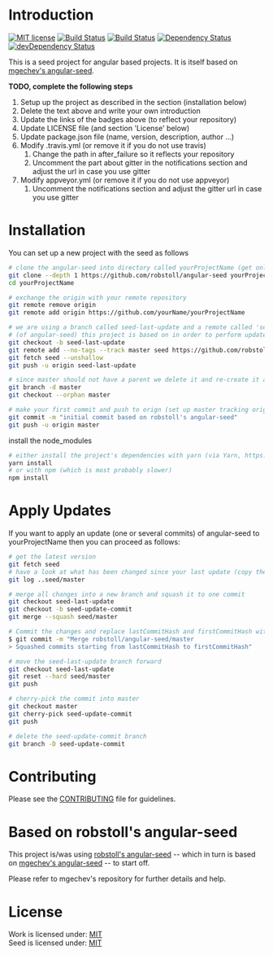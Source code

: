 # Introduction

[![MIT license](http://img.shields.io/badge/license-MIT-brightgreen.svg)](http://opensource.org/licenses/MIT)
[![Build Status](https://travis-ci.org/robstoll/angular-seed.svg?branch=master)](https://travis-ci.org/robstoll/angular-seed)
[![Build Status](https://ci.appveyor.com/api/projects/status/github/robstoll/angular-seed?svg=true)](https://ci.appveyor.com/project/robstoll/angular-seed)
[![Dependency Status](https://david-dm.org/robstoll/angular-seed.svg)](https://david-dm.org/robstoll/angular-seed)
[![devDependency Status](https://david-dm.org/robstoll/angular-seed/dev-status.svg)](https://david-dm.org/robstoll/angular-seed?type=dev)

This is a seed project for angular based projects. It is itself based on [mgechev's angular-seed](https://github.com/mgechev/angular-seed/).

**TODO, complete the following steps**

1. Setup up the project as described in the section (installation below)
1. Delete the text above and write your own introduction 
2. Update the links of the badges above (to reflect your repository)
3. Update LICENSE file (and section 'License' below)
4. Update package.json file (name, version, description, author ...)
5. Modify .travis.yml (or remove it if you do not use travis)
    1. Change the path in after_failure so it reflects your repository
    2. Uncomment the part about gitter in the notifications section and adjust the url in case you use gitter
6. Modify appveyor.yml (or remove it if you do not use appveyor)
    1. Uncomment the notifications section and adjust the gitter url in case you use gitter


# Installation

You can set up a new project with the seed as follows

```bash
# clone the angular-seed into directory called yourProjectName (get only last commit, not the whole history)
git clone --depth 1 https://github.com/robstoll/angular-seed yourProjectName
cd yourProjectName

# exchange the origin with your remote repository
git remote remove origin
git remote add origin https://github.com/yourName/yourProjectName

# we are using a branch called seed-last-update and a remote called 'seed' to keep track on which commit 
# (of angular-seed) this project is based on in order to perform updates of angular-seed later on
git checkout -b seed-last-update
git remote add --no-tags --track master seed https://github.com/robstoll/angular-seed
git fetch seed --unshallow
git push -u origin seed-last-update

# since master should not have a parent we delete it and re-create it as orphan branch
git branch -d master
git checkout --orphan master

# make your first commit and push to orign (set up master tracking origin/master)
git commit -m "initial commit based on robstoll's angular-seed"
git push -u origin master
```

install the node_modules

```bash
# either install the project's dependencies with yarn (via Yarn, https://yarnpkg.com)
yarn install  
# or with npm (which is most probably slower)
npm install
```


# Apply Updates
If you want to apply an update (one or several commits) of angular-seed to yourProjectName then you can proceed as follows:

```bash
# get the latest version 
git fetch seed
# have a look at what has been changed since your last update (copy the first and last commit hash)
git log ..seed/master

# merge all changes into a new branch and squash it to one commit 
git checkout seed-last-update
git checkout -b seed-update-commit
git merge --squash seed/master

# Commit the changes and replace lastCommitHash and firstCommitHash with the actual hashes 
$ git commit -m "Merge robstoll/angular-seed/master
> Squashed commits starting from lastCommitHash to firstCommitHash"

# move the seed-last-update branch forward
git checkout seed-last-update
git reset --hard seed/master
git push

# cherry-pick the commit into master
git checkout master
git cherry-pick seed-update-commit
git push

# delete the seed-update-commit branch 
git branch -D seed-update-commit
```


# Contributing

Please see the [CONTRIBUTING](.github/CONTRIBUTING.md) file for guidelines.


# Based on robstoll's angular-seed

This project is/was using [robstoll's angular-seed](https://github.com/robstoll/angular-seed) --
which in turn is based on [mgechev's angular-seed](https://github.com/mgechev/angular-seed/) -- to start off.

Please refer to mgechev's repository for further details and help. 


# License

Work is licensed under: [MIT](LICENSE)  
Seed is licensed under: [MIT](LICENSE-seed)
